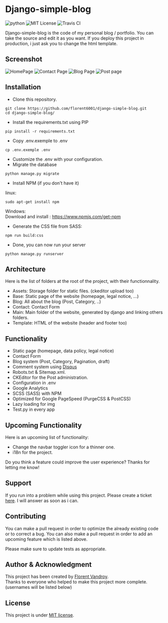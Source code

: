 # Django-simple-blog
![python](https://img.shields.io/badge/Language-Python-blueviolet)
![MIT License](https://img.shields.io/npm/l/all-contributors.svg?style=flat)
![Travis CI](https://api.travis-ci.com/florent6001/django-simple-blog.png?branch=master)

Django-simple-blog is the code of my personal blog / portfolio. You can take the source and edit it as you want. 
If you deploy this project in production, i just ask you to change the html template.

## Screenshot
![HomePage](https://image.noelshack.com/fichiers/2020/29/7/1595194468-homepage.png)
![Contact Page](https://image.noelshack.com/fichiers/2020/29/7/1595194469-contact-page.png)
![Blog Page](https://image.noelshack.com/fichiers/2020/29/7/1595194468-blog-page.png)
![Post page](https://image.noelshack.com/fichiers/2020/29/7/1595194526-post-page.png)
## Installation
- Clone this repository.
```
git clone https://github.com/florent6001/django-simple-blog.git
cd django-simple-blog/
```
- Install the requirements.txt using PIP
```
pip install -r requirements.txt
```
- Copy .env.exemple to .env
```
cp .env.exemple .env
```
- Customize the .env with your configuration.
- Migrate the database
```
python manage.py migrate
```
- Install NPM (if you don't have it) 
  
linux:
```
sudo apt-get install npm
```
Windows:  
Download and install : https://www.npmjs.com/get-npm

- Generate the CSS file from SASS:
```
npm run build:css
```
- Done, you can now run your server
```
python manage.py runserver
```

## Architecture
Here is the list of folders at the root of the project, with their functionnality.

- Assets: Storage folder for static files. (ckeditor upload too)
- Base: Static page of the website (homepage, legal notice, ...)
- Blog: All about the blog (Post, Category, ..)
- Contact: Contact Form
- Main: Main folder of the website, generated by django and linking others folders.
- Template: HTML of the website (header and footer too)

## Functionality
- Static page (homepage, data policy, legal notice)
- Contact Form
- Blog system (Post, Category, Pagination, draft)
- Comment system using [Disqus](https://disqus.com/)
- Robots.txt & Sitemap.xml.
- CKEditor for the Post administration.
- Configuration in .env
- Google Analytics
- SCSS (SASS) with NPM
- Optimized for Google PageSpeed (PurgeCSS & PostCSS)
- Lazy loading for img
- Test.py in every app

## Upcoming Functionality
Here is an upcoming list of functionality: 

- Change the navbar toggler icon for a thinner one.
- i18n for the project.

Do you think a feature could improve the user experience? Thanks for letting me know!

## Support
If you run into a problem while using this project. Please create a ticket [here](https://github.com/florent6001/django-simple-blog/issues). I will answer as soon as i can.

## Contributing
You can make a pull request in order to optimize the already existing code or to correct a bug.
You can also make a pull request in order to add an upcoming feature which is listed above. 
 
Please make sure to update tests as appropriate.

## Author & Acknowledgment
This project has been created by [Florent Vandroy](https://florent-vandroy.fr/).  
Thanks to everyone who helped to make this project more complete. (usernames will be listed below)

## License
This project is under [MIT license](https://choosealicense.com/licenses/mit/).
